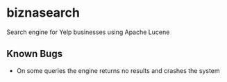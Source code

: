 # biznasearch

Search engine for Yelp businesses using Apache Lucene 


## Known Bugs
- On some queries the engine returns no results and crashes the system
